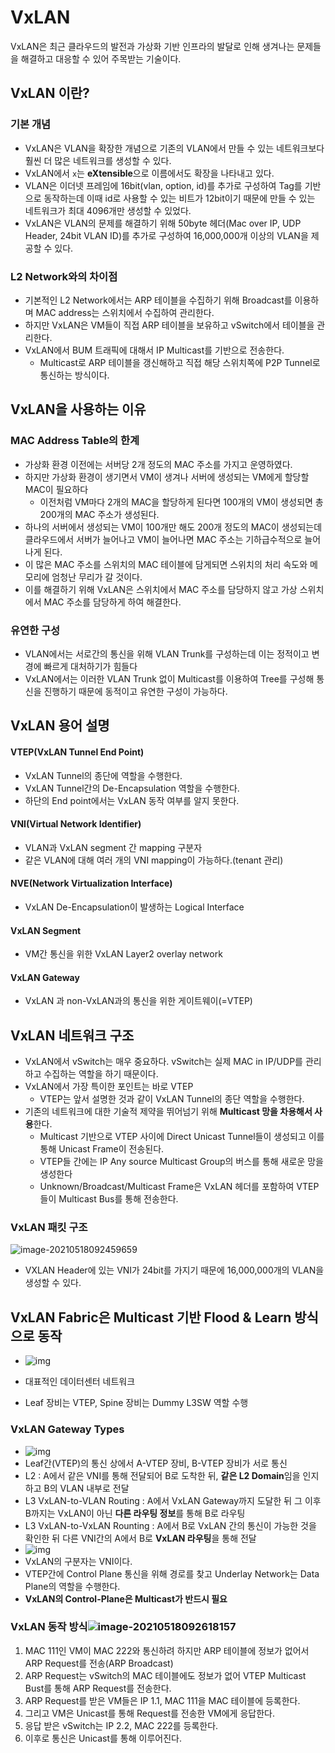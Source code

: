 # VxLAN

VxLAN은 최근 클라우드의 발전과 가상화 기반 인프라의 발달로 인해 생겨나는 문제들을 해결하고 대응할 수 있어 주목받는 기술이다.



## VxLAN 이란?

### 기본 개념

- VxLAN은 VLAN을 확장한 개념으로 기존의 VLAN에서 만들 수 있는 네트워크보다 훨씬 더 많은 네트워크를 생성할 수 있다.
- VxLAN에서 `x`는 **eXtensible**으로 이름에서도 확장을 나타내고 있다.
- VLAN은 이더넷 프레임에 16bit(vlan, option, id)를 추가로 구성하여 Tag를 기반으로 동작하는데 이때 id로 사용할 수 있는 비트가 12bit이기 때문에 만들 수 있는 네트워크가 최대 4096개만 생성할 수 있었다.
- VxLAN은 VLAN의 문제를 해결하기 위해 50byte 헤더(Mac over IP, UDP Header, 24bit VLAN ID)를 추가로 구성하여 16,000,000개 이상의 VLAN을 제공할 수 있다.

### L2 Network와의 차이점

- 기본적인 L2 Network에서는 ARP 테이블을 수집하기 위해 Broadcast를 이용하며 MAC address는 스위치에서 수집하여 관리한다.
- 하지만 VxLAN은 VM들이 직접 ARP 테이블을 보유하고 vSwitch에서 테이블을 관리한다.
- VxLAN에서 BUM 트래픽에 대해서 IP Multicast를 기반으로 전송한다.
  - Multicast로 ARP 테이블을 갱신해하고 직접 해당 스위치쪽에 P2P Tunnel로 통신하는 방식이다.



## VxLAN을 사용하는 이유

### MAC Address Table의 한계

- 가상화 환경 이전에는 서버당 2개 정도의 MAC 주소를 가지고 운영하였다.
- 하지만 가상화 환경이 생기면서 VM이 생겨나 서버에 생성되는 VM에게 할당할 MAC이 필요하다
  - 이전처럼 VM마다 2개의 MAC을 할당하게 된다면 100개의 VM이 생성되면 총 200개의 MAC 주소가 생성된다.
- 하나의 서버에서 생성되는 VM이 100개만 해도 200개 정도의 MAC이 생성되는데 클라우드에서 서버가 늘어나고 VM이 늘어나면 MAC 주소는 기하급수적으로 늘어나게 된다.
- 이 많은 MAC 주소를 스위치의 MAC 테이블에 담게되면 스위치의 처리 속도와 메모리에 엄청난 무리가 갈 것이다.
- 이를 해결하기 위해 VxLAN은 스위치에서 MAC 주소를 담당하지 않고 가상 스위치에서 MAC 주소를 담당하게 하여 해결한다.

### 유연한 구성

- VLAN에서는 서로간의 통신을 위해 VLAN Trunk를 구성하는데 이는 정적이고 변경에 빠르게 대처하기가 힘들다
- VxLAN에서는 이러한 VLAN Trunk 없이 Multicast를 이용하여 Tree를 구성해 통신을 진행하기 때문에 동적이고 유연한 구성이 가능하다.



## VxLAN 용어 설명

#### VTEP(VxLAN Tunnel End Point)

- VxLAN Tunnel의 종단에 역할을 수행한다.
- VxLAN Tunnel간의 De-Encapsulation 역할을 수행한다.
- 하단의 End point에서는 VxLAN 동작 여부를 알지 못한다.

#### VNI(Virtual Network Identifier)

- VLAN과 VxLAN segment 간 mapping 구분자
- 같은 VLAN에 대해 여러 개의 VNI mapping이 가능하다.(tenant 관리)

#### NVE(Network Virtualization Interface)

- VxLAN De-Encapsulation이 발생하는 Logical Interface

#### VxLAN Segment

- VM간 통신을 위한 VxLAN Layer2 overlay  network

#### VxLAN Gateway

- VxLAN 과 non-VxLAN과의 통신을 위한 게이트웨이(=VTEP)



## VxLAN 네트워크 구조

- VxLAN에서 vSwitch는 매우 중요하다. vSwitch는 실제 MAC in IP/UDP를 관리하고 수집하는 역할을 하기 때문이다.
- VxLAN에서 가장 특이한 포인트는 바로 VTEP
  - VTEP는 앞서 설명한 것과 같이 VxLAN Tunnel의 종단 역할을 수행한다.
- 기존의 네트워크에 대한 기술적 제약을 뛰어넘기 위해 **Multicast 망을 차용해서 사용**한다.
  - Multicast 기반으로 VTEP 사이에 Direct Unicast Tunnel들이 생성되고 이를 통해 Unicast Frame이 전송된다.
  - VTEP들 간에는 IP Any source Multicast Group의 버스를 통해 새로운 망을 생성한다
  - Unknown/Broadcast/Multicast Frame은 VxLAN 헤더를 포함하여 VTEP들이 Multicast Bus를 통해 전송한다.

### VxLAN 패킷 구조

![image-20210518092459659](images/image-20210518092459659.png)

- VXLAN Header에 있는 VNI가 24bit를 가지기 때문에 16,000,000개의 VLAN을 생성할 수 있다.



## VxLAN Fabric은 Multicast 기반 Flood & Learn 방식으로 동작

- ![img](images/image_7948113361512968291860.jpg)

- 대표적인 데이터센터 네트워크
- Leaf 장비는 VTEP, Spine 장비는 Dummy L3SW 역할 수행

### VxLAN Gateway Types

- ![img](images/image_4556220031512969131806.png)
- Leaf간(VTEP)의 통신 상에서 A-VTEP 장비, B-VTEP 장비가 서로 통신
- L2 : A에서 같은 VNI를 통해 전달되어 B로 도착한 뒤, **같은 L2 Domain**임을 인지하고 B의 VLAN 내부로 전달
- L3 VxLAN-to-VLAN Routing : A에서 VxLAN Gateway까지 도달한 뒤 그 이후 B까지는 VxLAN이 아닌 **다른 라우팅 정보**를 통해 B로 라우팅
- L3 VxLAN-to-VxLAN Rounting : A에서 B로 VxLAN 간의 통신이 가능한 것을 확인한 뒤 다른 VNI간의 A에서 B로 **VxLAN 라우팅**을 통해 전달
- ![img](images/image_7982996241512970051189.png)
- VxLAN의 구분자는 VNI이다.
- VTEP간에 Control Plane 통신을 위해 경로를 찾고 Underlay Network는 Data Plane의 역할을 수행한다.
- **VxLAN의 Control-Plane은 Multicast가 반드시 필요**



### VxLAN 동작 방식![image-20210518092618157](images/image-20210518092618157.png)

1. MAC 111인 VM이 MAC 222와 통신하려 하지만 ARP 테이블에 정보가 없어서 ARP Request를 전송(ARP Broadcast)
2. ARP Request는 vSwitch의 MAC 테이블에도 정보가 없어 VTEP Multicast Bust를 통해 ARP Request를 전송한다.
3. ARP Request를 받은 VM들은 IP 1.1, MAC 111을 MAC 테이블에 등록한다.
4. 그리고 VM은 Unicast를 통해 Request를 전송한 VM에게 응답한다.
5. 응답 받은 vSwitch는 IP 2.2, MAC 222를 등록한다.
6. 이후로 통신은 Unicast를 통해 이루어진다.
